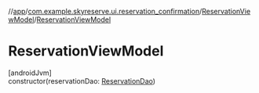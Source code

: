 //[app](../../../index.md)/[com.example.skyreserve.ui.reservation_confirmation](../index.md)/[ReservationViewModel](index.md)/[ReservationViewModel](-reservation-view-model.md)

# ReservationViewModel

[androidJvm]\
constructor(reservationDao: [ReservationDao](../../com.example.skyreserve.database.room.dao/-reservation-dao/index.md))
